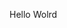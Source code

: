 Hello Wolrd



























































































































































































































































































































































































































































































































































































































































































































































































































































































































































































































































































































































































































































































































































































































































































































































































































































































































































































































































































































































































































































































































































































































































































































































































































































































































































































































































































































































































































































































































































































































































































































































































































































































































